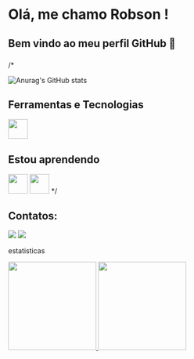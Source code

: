 # Olá, me chamo Robson ! 
## Bem vindo ao meu perfil GitHub 👋
### 
/*

![Anurag's GitHub stats](https://github-readme-stats.vercel.app/api?username=RobsonM12&show_icons=true&theme=dark)


## Ferramentas e Tecnologias

<img src="https://cdn.jsdelivr.net/gh/devicons/devicon/icons/git/git-original.svg" width="40" height="40"/>

## Estou aprendendo

<img src="https://cdn.jsdelivr.net/gh/devicons/devicon/icons/java/java-original.svg" width="40" height="40"/> <img src="https://cdn.jsdelivr.net/gh/devicons/devicon/icons/linux/linux-original.svg" width="40" height="40"/>
*/
## Contatos:

<div>
<a href = "mailto:contato@robsonmorais19966@gmail.com"><img src="https://img.shields.io/badge/Gmail-D14836?style=for-the-badge&logo=gmail&logoColor=white" target="_blank"></a>
<a href="https://www.linkedin.com/in/seu-usuário-linkedln-aqui" target="_blank"><img src="https://img.shields.io/badge/-LinkedIn-%230077B5?style=for-the-badge&logo=linkedin&logoColor=white" target="_blank"></a>   
</div>

estatisticas
<div>
<a href="https://github.com/RobsonM12">
<img height="180em" src="https://github-readme-stats.vercel.app/api/top-langs/?username=RobsonM12&layout=compact&langs_count=7&theme=dracula"/>
<img height="180em" src="https://github-readme-stats.vercel.app/api?username=RobsonM12&show_icons=true&theme=dracula&include_all_commits=true&count_private=true"/>
</div>
